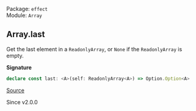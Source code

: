 Package: `effect`<br />
Module: `Array`<br />

## Array.last

Get the last element in a `ReadonlyArray`, or `None` if the `ReadonlyArray` is empty.

**Signature**

```ts
declare const last: <A>(self: ReadonlyArray<A>) => Option.Option<A>
```

[Source](https://github.com/Effect-TS/effect/tree/main/packages/effect/src/Array.ts#L704)

Since v2.0.0